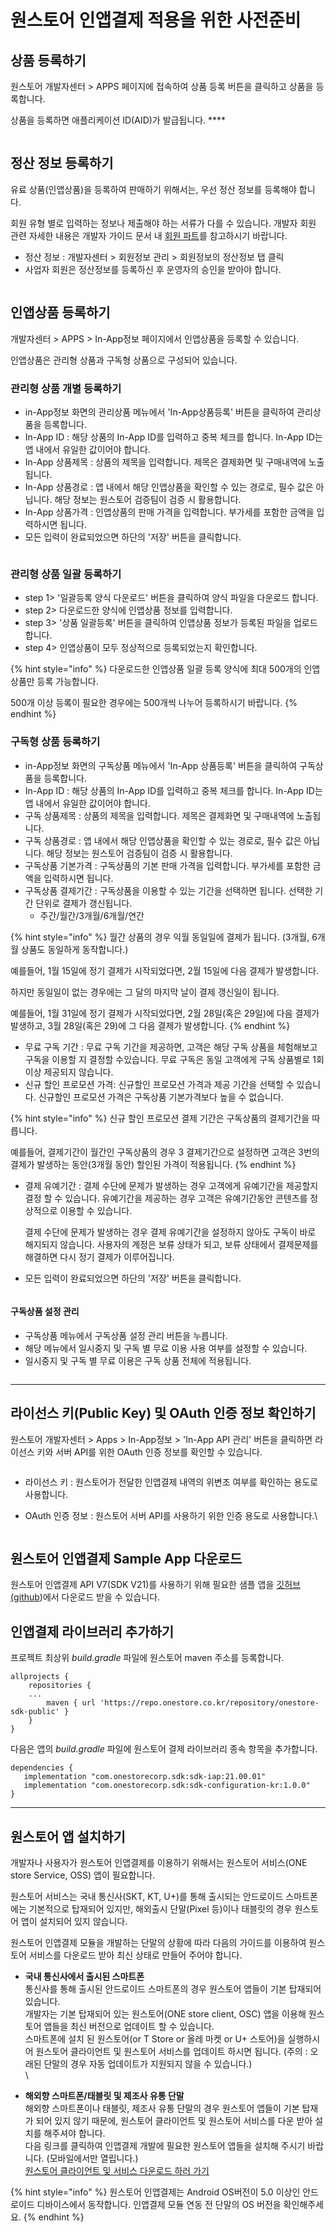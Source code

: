 # 원스토어 인앱결제 적용을 위한 사전준비

## **상품 등록하기** <a href="#id-02." id="id-02."></a>

원스토어 개발자센터 > APPS 페이지에 접속하여 상품 등록 버튼을 클릭하고 상품을 등록합니다.

상품을 등록하면 애플리케이션 ID(AID)가 발급됩니다. ****&#x20;

<figure><img src="../../.gitbook/assets/image (9).png" alt=""><figcaption></figcaption></figure>



## **정산 정보 등록하기**  <a href="#id-02." id="id-02."></a>

유료 상품(인앱상품)을 등록하여 판매하기 위해서는, 우선 정산 정보를 등록해야 합니다.

회원 유형 별로 입력하는 정보나 제출해야 하는 서류가 다를 수 있습니다. 개발자 회원 관련 자세한 내용은 개발자 가이드 문서 내 [회원 파트](https://dev.onestore.co.kr/wiki/ko/x/AgAY)를 참고하시기 바랍니다.

* 정산 정보 : 개발자센터 > 회원정보 관리 > 회원정보의 정산정보 탭 클릭
* 사업자 회원은 정산정보를 등록하신 후 운영자의 승인을 받아야 합니다.

<figure><img src="../../.gitbook/assets/image (1) (1).png" alt=""><figcaption></figcaption></figure>



## **인앱상품 등록하기**  <a href="#id-02." id="id-02."></a>

개발자센터 > APPS > In-App정보 페이지에서 인앱상품을 등록할 수 있습니다.

인앱상품은 관리형 상품과 구독형 상품으로 구성되어 있습니다. &#x20;

### 관리형 상품 개별 등록하기 <a href="#id-02." id="id-02."></a>

* in-App정보 화면의 관리상품 메뉴에서 'In-App상품등록' 버튼을 클릭하여 관리상품을 등록합니다.
* In-App ID : 해당 상품의 In-App ID를 입력하고 중복 체크를 합니다. In-App ID는 앱 내에서 유일한 값이어야 합니다.
* In-App 상품제목 : 상품의 제목을 입력합니다. 제목은 결제화면 및 구매내역에 노출됩니다.
* In-App 상품경로 : 앱 내에서 해당 인앱상품을 확인할 수 있는 경로로, 필수 값은 아닙니다. 해당 정보는 원스토어 검증팀이 검증 시 활용합니다.
* In-App 상품가격 : 인앱상품의 판매 가격을 입력합니다. 부가세를 포함한 금액을 입력하시면 됩니다.
* 모든 입력이 완료되었으면 하단의 '저장' 버튼을 클릭합니다.

<figure><img src="../../.gitbook/assets/image (7) (1).png" alt=""><figcaption></figcaption></figure>

### **관리형 상품 일괄 등록하기** <a href="#id-02." id="id-02."></a>

* step 1> '일괄등록 양식 다운로드' 버튼을 클릭하여 양식 파일을 다운로드 합니다.
* step 2> 다운로드한 양식에 인앱상품 정보를 입력합니다.
* step 3> '상품 일괄등록' 버튼을 클릭하여 인앱상품 정보가 등록된 파일을 업로드합니다.
* step 4> 인앱상품이 모두 정상적으로 등록되었는지 확인합니다.

{% hint style="info" %}
다운로드한 인앱상품 일괄 등록 양식에 최대 500개의 인앱상품만 등록 가능합니다.

500개 이상 등록이 필요한 경우에는 500개씩 나누어 등록하시기 바랍니다.
{% endhint %}

### 구독형 상품 등록하기 <a href="#id-02." id="id-02."></a>

* in-App정보 화면의 구독상품 메뉴에서 'In-App 상품등록' 버튼을 클릭하여 구독상품을 등록합니다.
* In-App ID : 해당 상품의 In-App ID를 입력하고 중복 체크를 합니다. In-App ID는 앱 내에서 유일한 값이어야 합니다.
* 구독 상품제목 : 상품의 제목을 입력합니다. 제목은 결제화면 및 구매내역에 노출됩니다.
* 구독 상품경로 : 앱 내에서 해당 인앱상품을 확인할 수 있는 경로로, 필수 값은 아닙니다. 해당 정보는 원스토어 검증팀이 검증 시 활용합니다.
* 구독상품 기본가격 : 구독상품의 기본 판매 가격을 입력합니다. 부가세를 포함한 금액을 입력하시면 됩니다.
* 구독상품 결제기간 : 구독상품을 이용할 수 있는 기간을 선택하면 됩니다. 선택한 기간 단위로 결제가 갱신됩니다.&#x20;
  * 주간/월간/3개월/6개월/연간

{% hint style="info" %}
월간 상품의 경우 익월 동일일에 결제가 됩니다. (3개월, 6개월 상품도 동일하게 동작합니다.)&#x20;

예를들어, 1월 15일에 정기 결제가 시작되었다면, 2월 15일에 다음 결제가 발생합니다.&#x20;



하지만 동일일이 없는 경우에는 그 달의 마지막 날이 결제 갱신일이 됩니다. &#x20;

예를들어, 1월 31일에 정기 결제가 시작되었다면, 2월 28일(혹은 29일)에 다음 결제가 발생하고, 3월 28일(혹은 29)에 그 다음 결제가 발생합니다.&#x20;
{% endhint %}

* 무료 구독 기간 : 무료 구독 기간을 제공하면, 고객은 해당 구독 상품을 체험해보고 구독을 이용할 지 결정할 수있습니다. 무료 구독은 동일 고객에게 구독 상품별로 1회이상 제공되지 않습니다. &#x20;
* 신규 할인 프로모션 가격: 신규할인 프로모션 가격과 제공 기간을 선택할 수 있습니다. 신규할인 프로모션 가격은 구독상품 기본가격보다 높을 수 없습니다.&#x20;

{% hint style="info" %}
신규 할인 프로모션 결제 기간은 구독상품의 결제기간을 따릅니다.&#x20;

예를들어, 결제기간이 월간인 구독상품의 경우 3 결제기간으로 설정하면 고객은 3번의 결제가 발생하는 동안(3개월 동안) 할인된 가격이 적용됩니다.&#x20;
{% endhint %}

*   결제 유예기간 : 결제 수단에 문제가 발생하는 경우 고객에게 유예기간을 제공할지 결정 할 수 있습니다. 유예기간을 제공하는 경우 고객은 유예기간동안 콘텐츠를 정상적으로 이용할 수 있습니다.&#x20;

    결제 수단에 문제가 발생하는 경우 결제 유예기간을 설정하지 않아도 구독이 바로 해지되지 않습니다. 사용자의 계정은 보류 상태가 되고, 보류 상태에서 결제문제를 해결하면 다시 정기 결제가 이루어집니다.  &#x20;
* 모든 입력이 완료되었으면 하단의 '저장' 버튼을 클릭합니다.

<figure><img src="../../.gitbook/assets/image (8).png" alt=""><figcaption></figcaption></figure>



#### 구독상품 설정 관리 <a href="#id-02." id="id-02."></a>

* 구독상품 메뉴에서 구독상품 설정 관리 버튼을 누릅니다.&#x20;
* 해당 메뉴에서 일시중지 및 구독 별 무료 이용 사용 여부를 설정할 수 있습니다.&#x20;
* 일시중지 및 구독 별 무료 이용은 구독 상품 전체에 적용됩니다.&#x20;

<figure><img src="../../.gitbook/assets/image (5).png" alt=""><figcaption></figcaption></figure>

****

## **라이선스 키(Public Key) 및 OAuth 인증 정보 확인하기**  <a href="#id-02.-publickey-oauth" id="id-02.-publickey-oauth"></a>

원스토어 개발자센터 > Apps > In-App정보 > 'In-App API 관리' 버튼을 클릭하면 라이선스 키와 서버 API를 위한 OAuth 인증 정보를 확인할 수 있습니다.

<figure><img src="../../.gitbook/assets/image (2) (1).png" alt=""><figcaption></figcaption></figure>

* 라이선스 키 : 원스토어가 전달한 인앱결제 내역의 위변조 여부를 확인하는 용도로 사용합니다.
*   OAuth 인증 정보 : 원스토어 서버 API를 사용하기 위한 인증 용도로 사용합니다.\


    <figure><img src="../../.gitbook/assets/image (6).png" alt=""><figcaption></figcaption></figure>



## **원스토어 인앱결제 Sample App 다운로드** <a href="#id-02.-sampleapp" id="id-02.-sampleapp"></a>

원스토어 인앱결제 API V7(SDK V21)를 사용하기 위해 필요한 샘플 앱을 [깃허브(github](https://github.com/ONE-store/onestore\_iap\_release))에서 다운로드 받을 수 있습니다.&#x20;



## **인앱결제 라이브러리 추가하기**  <a href="#id-02." id="id-02."></a>

프로젝트 최상위 _build.gradle_ 파일에 원스토어 maven 주소를 등록합니다.

```
allprojects {
    repositories {
    ...
        maven { url 'https://repo.onestore.co.kr/repository/onestore-sdk-public' }
    }
}
```

다음은 앱의 _build.gradle_ 파일에 원스토어 결제 라이브러리 종속 항목을 추가합니다.

```
dependencies {
   implementation "com.onestorecorp.sdk:sdk-iap:21.00.01"
   implementation "com.onestorecorp.sdk:sdk-configuration-kr:1.0.0"
}
```

****

## **원스토어 앱 설치하기**  <a href="#id-02." id="id-02."></a>

개발자나 사용자가 원스토어 인앱결제를 이용하기 위해서는 원스토어 서비스(ONE store Service, OSS) 앱이 필요합니다.

원스토어 서비스는 국내 통신사(SKT, KT, U+)를 통해 출시되는 안드로이드 스마트폰에는 기본적으로 탑재되어 있지만, 해외출시 단말(Pixel 등)이나 태블릿의 경우 원스토어 앱이 설치되어 있지 않습니다.

원스토어 인앱결제 모듈을 개발하는 단말의 상황에 따라 다음의 가이드를 이용하여 원스토어 서비스를 다운로드 받아 최신 상태로 만들어 주어야 합니다.

* **국내 통신사에서 출시된 스마트폰**\
  통신사를 통해 출시된 안드로이드 스마트폰의 경우 원스토어 앱들이 기본 탑재되어 있습니다.\
  개발자는 기본 탑재되어 있는 원스토어(ONE store client, OSC) 앱을 이용해 원스토어 앱들을 최신 버전으로 업데이트 할 수 있습니다.\
  스마트폰에 설치 된 원스토어(or T Store or 올레 마켓 or U+ 스토어)을 실행하시어 원스토어 클라이언트 및 원스토어 서비스를 업데이트 하시면 됩니다. (주의 : 오래된 단말의 경우 자동 업데이트가 지원되지 않을 수 있습니다.)\
  \

* **해외향 스마트폰/태블릿 및 제조사 유통 단말**\
  해외향 스마트폰이나 태블릿, 제조사 유통 단말의 경우 원스토어 앱들이 기본 탑재가 되어 있지 않기 때문에, 원스토어 클라이언트 및 원스토어 서비스를 다운 받아 설치를 해주셔야 합니다.\
  다음 링크를 클릭하여 인앱결제 개발에 필요한 원스토어 앱들을 설치해 주시기 바랍니다. (모바일에서만 열립니다.)\
  [원스토어 클라이언트 및 서비스 다운로드 하러 가기](https://m.onestore.co.kr/mobilepoc/etc/downloadGuide.omp?PrePageNm=/main)

{% hint style="info" %}
원스토어 인앱결제는 Android OS버전이 5.0 이상인 안드로이드 디바이스에서 동작합니다. 인앱결제 모듈 연동 전 단말의 OS 버전을 확인해주세요.
{% endhint %}
